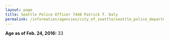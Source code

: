 ```yaml
---
layout: page
title: Seattle Police Officer 7440 Patrick T. Daly
permalink: /information/agencies/city_of_seattle/seattle_police_department/copbook/7440/
---
```


**Age as of Feb. 24, 2016:** 33
